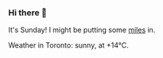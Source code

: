 ### Hi there :wave:

It's Sunday! I might be putting some [miles](https://www.strava.com/athletes/889963) in.

Weather in Toronto: sunny, at +14°C.
